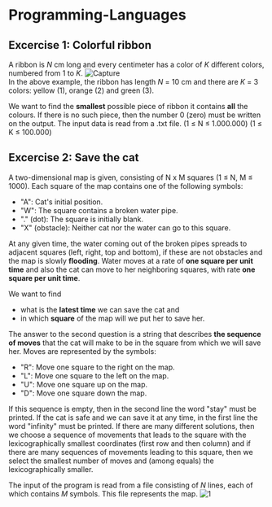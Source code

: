 # Programming-Languages

## Excercise 1: Colorful ribbon
Α ribbon is *N* cm long and every centimeter has a color of *K* different colors, numbered from 1 to *K*.
![Capture](https://user-images.githubusercontent.com/50949470/112297252-585ad000-8c9e-11eb-866c-e203617caa62.PNG)<br>
In the above example, the ribbon has length *N* = 10 cm and there are *K* = 3 colors: yellow (1), orange (2) and green (3).

We want to find the **smallest** possible piece of ribbon it contains **all** the colours. If there is no such piece, then the number 0 (zero) must be written on the output.
The input data is read from a .txt file. (1 ≤ Ν ≤ 1.000.000) (1 ≤ Κ ≤ 100.000)

## Excercise 2: Save the cat
A two-dimensional map is given, consisting of N x M squares (1 ≤ N, M ≤ 1000). Each square of the map contains one of the following symbols:
* "A": Cat's initial position.
* "W": The square contains a broken water pipe.
* "." (dot): The square is initially blank.
* "X" (obstacle): Neither cat nor the water can go to this square.

At any given time, the water coming out of the broken pipes spreads to adjacent squares (left, right, top and bottom), if these are not obstacles and the map is slowly **flooding**. Water moves at a rate of **one square per unit time** and also the cat can move to her neighboring squares, with rate **one square per unit time**.

We want to find
* what is the **latest time** we can save the cat and
* in which **square** of the map will we put her to save her.

The answer to the second question is a string that describes **the sequence of moves** that the cat will make to be in the square from which we will save her. Moves are represented by the symbols:
* "R": Move one square to the right on the map.
* "L": Move one square to the left on the map.
* "U": Move one square up on the map.
* "D": Move one square down the map.

If this sequence is empty, then in the second line the word "stay" must be printed. If the cat is safe and we can save it at any time, in the first line the word "infinity" must be printed. If there are many different solutions, then we choose a sequence of movements that leads to the square with the lexicographically smallest coordinates (first row and then column) and if there are many sequences of movements leading to this square, then we select the smallest number of moves and (among equals) the lexicographically smaller.

The input of the program is read from a file consisting of *N* lines, each of which contains *M* symbols. This file represents the map.
![1](https://user-images.githubusercontent.com/50949470/112302154-6b23d380-8ca3-11eb-80ff-5d260f98629a.png)
